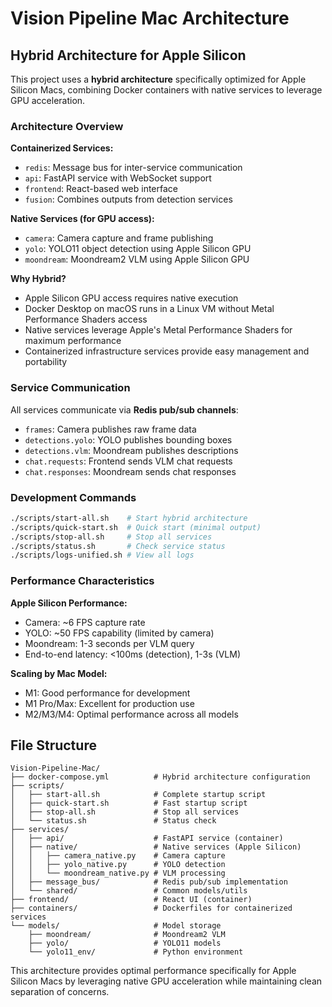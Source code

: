 # Vision Pipeline Mac Architecture

## Hybrid Architecture for Apple Silicon

This project uses a **hybrid architecture** specifically optimized for Apple Silicon Macs, combining Docker containers with native services to leverage GPU acceleration.

### Architecture Overview

**Containerized Services:**
- `redis`: Message bus for inter-service communication
- `api`: FastAPI service with WebSocket support  
- `frontend`: React-based web interface
- `fusion`: Combines outputs from detection services

**Native Services (for GPU access):**
- `camera`: Camera capture and frame publishing
- `yolo`: YOLO11 object detection using Apple Silicon GPU
- `moondream`: Moondream2 VLM using Apple Silicon GPU

**Why Hybrid?**
- Apple Silicon GPU access requires native execution
- Docker Desktop on macOS runs in a Linux VM without Metal Performance Shaders access
- Native services leverage Apple's Metal Performance Shaders for maximum performance
- Containerized infrastructure services provide easy management and portability

### Service Communication

All services communicate via **Redis pub/sub channels**:
- `frames`: Camera publishes raw frame data
- `detections.yolo`: YOLO publishes bounding boxes
- `detections.vlm`: Moondream publishes descriptions  
- `chat.requests`: Frontend sends VLM chat requests
- `chat.responses`: Moondream sends chat responses

### Development Commands

```bash
./scripts/start-all.sh    # Start hybrid architecture
./scripts/quick-start.sh  # Quick start (minimal output)
./scripts/stop-all.sh     # Stop all services
./scripts/status.sh       # Check service status
./scripts/logs-unified.sh # View all logs
```

### Performance Characteristics

**Apple Silicon Performance:**
- Camera: ~6 FPS capture rate
- YOLO: ~50 FPS capability (limited by camera)
- Moondream: 1-3 seconds per VLM query
- End-to-end latency: <100ms (detection), 1-3s (VLM)

**Scaling by Mac Model:**
- M1: Good performance for development
- M1 Pro/Max: Excellent for production use
- M2/M3/M4: Optimal performance across all models

## File Structure

```
Vision-Pipeline-Mac/
├── docker-compose.yml          # Hybrid architecture configuration
├── scripts/
│   ├── start-all.sh            # Complete startup script
│   ├── quick-start.sh          # Fast startup script
│   ├── stop-all.sh             # Stop all services
│   └── status.sh               # Status check
├── services/
│   ├── api/                    # FastAPI service (container)
│   ├── native/                 # Native services (Apple Silicon)
│   │   ├── camera_native.py    # Camera capture
│   │   ├── yolo_native.py      # YOLO detection
│   │   └── moondream_native.py # VLM processing
│   ├── message_bus/            # Redis pub/sub implementation
│   └── shared/                 # Common models/utils
├── frontend/                   # React UI (container)
├── containers/                 # Dockerfiles for containerized services
└── models/                     # Model storage
    ├── moondream/              # Moondream2 VLM
    ├── yolo/                   # YOLO11 models
    └── yolo11_env/             # Python environment
```

This architecture provides optimal performance specifically for Apple Silicon Macs by leveraging native GPU acceleration while maintaining clean separation of concerns.
